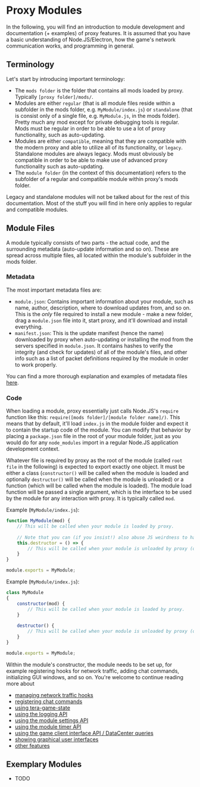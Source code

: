 # Proxy Modules
In the following, you will find an introduction to module development and documentation (+ examples) of proxy features. It is assumed that you have a basic understanding of Node.JS/Electron, how the game's network communication works, and programming in general.

## Terminology
Let's start by introducing important terminology:
- The `mods folder` is the folder that contains all mods loaded by proxy. Typically `[proxy folder]/mods/`.
- Modules are either `regular` (that is all module files reside within a subfolder in the mods folder, e.g. `MyModule/index.js`) or `standalone` (that is consist only of a single file, e.g. `MyModule.js`, in the mods folder). Pretty much any mod except for private debugging tools is regular. Mods must be regular in order to be able to use a lot of proxy functionality, such as auto-updating.
- Modules are either `compatible`, meaning that they are compatible with the modern proxy and able to utilize all of its functionality, or `legacy`. Standalone modules are always legacy. Mods must obviously be compatible in order to be able to make use of advanced proxy functionality such as auto-updating.
- The `module folder` (in the context of this documentation) refers to the subfolder of a regular and compatible module within proxy's mods folder.

Legacy and standalone modules will not be talked about for the rest of this documentation. Most of the stuff you will find in here only applies to regular and compatible modules.

## Module Files
A module typically consists of two parts - the actual code, and the surrounding metadata (auto-update information and so on). These are spread across multiple files, all located within the module's subfolder in the mods folder.
### Metadata
The most important metadata files are:
- `module.json`: Contains important information about your module, such as name, author, description, where to download updates from, and so on. This is the _only_ file required to install a new module - make a new folder, drag a `module.json` file into it, start proxy, and it'll download and install everything.
- `manifest.json`: This is the update manifest (hence the name) downloaded by proxy when auto-updating or installing the mod from the servers specified in `module.json`. It contains hashes to verify the integrity (and check for updates) of all of the module's files, and other info such as a list of packet definitions required by the module in order to work properly.

You can find a more thorough explanation and examples of metadata files [here](metadata.md).
### Code
When loading a module, proxy essentially just calls Node.JS's `require` function like this: `require([mods folder]/[module folder name]/)`. This means that by default, it'll load `index.js` in the module folder and expect it to contain the startup code of the module. You can modify that behavior by placing a `package.json` file in the root of your module folder, just as you would do for any `node_modules` import in a regular Node.JS application development context.

Whatever file is required by proxy as the root of the module (called `root file` in the following) is expected to export exactly one object. It must be either a class (`constructor()` will be called when the module is loaded and optionally `destructor()` will be called when the module is unloaded) or a function (which will be called when the module is loaded). The module load function will be passed a single argument, which is the interface to be used by the module for any interaction with proxy. It is typically called `mod`.

Example (`MyModule/index.js`):
```js
function MyModule(mod) {
    // This will be called when your module is loaded by proxy.
    
    // Note that you can (if you insist!) also abuse JS weirdness to have a "destructor" even when using functions:
    this.destructor = () => {
        // This will be called when your module is unloaded by proxy (optional).
    }
}

module.exports = MyModule;
```

Example (`MyModule/index.js`):
```js
class MyModule
{
    constructor(mod) {
        // This will be called when your module is loaded by proxy.
    }
    
    destructor() {
        // This will be called when your module is unloaded by proxy (optional).
    }
}

module.exports = MyModule;
```

Within the module's constructor, the module needs to be set up, for example registering hooks for network traffic, adding chat commands, initializing GUI windows, and so on. You're welcome to continue reading more about
- [managing network traffic hooks](hooks.md)
- [registering chat commands](command.md)
- [using tera-game-state](tera-game-state.md)
- [using the logging API](logging.md)
- [using the module settings API](settings.md)
- [using the module timer API](timers.md)
- [using the game client interface API / DataCenter queries](client-interface.md)
- [showing graphical user interfaces](gui.md)
- [other features](other.md)

## Exemplary Modules
- TODO
